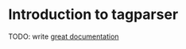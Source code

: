 # Introduction to tagparser

TODO: write [great documentation](http://jacobian.org/writing/great-documentation/what-to-write/)
